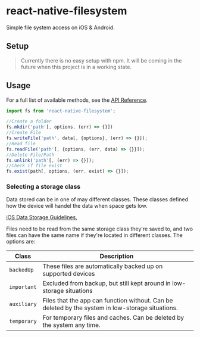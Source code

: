 # react-native-filesystem

Simple file system access on iOS &amp; Android.

## Setup
> Currently there is no easy setup with npm. It will be coming in the future when this project is in a working state.

## Usage

For a full list of available methods, see the [API Reference](docs/reference.md).

```javascript
import fs from 'react-native-filesystem';

//Create a folder
fs.mkdir('path'[, options, (err) => {}])
//Create File
fs.writeFile('path', data[, {options}, (err) => {}]);
//Read file
fs.readFile('path'[, {options, (err, data) => {}}]);
//Delete File/Path
fs.unlink('path'[, (err) => {}]);
//Check if file exist
fs.exist(path[, options, (err, exist) => {}]);
```

### Selecting a storage class

Data stored can be in one of may different classes. These classes defined how the device will handel the data when space gets low.

[iOS Data Storage Guidelines](https://developer.apple.com/icloud/documentation/data-storage/index.html),


Files need to be read from the same storage class they're saved to, and two files can have the same
name if they're located in different classes. The options are:

| Class | Description |
|---------------|-------------|
| `backedUp` | These files are automatically backed up on supported devices
| `important` | Excluded from backup, but still kept around in low-storage situations
| `auxiliary` | Files that the app can function without. Can be deleted by the system in low-storage situations.
| `temporary` | For temporary files and caches. Can be deleted by the system any time.
